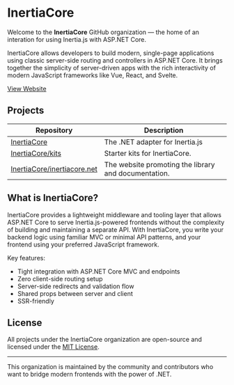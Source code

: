 # InertiaCore

Welcome to the **InertiaCore** GitHub organization — the home of an interation for using Inertia.js with ASP.NET Core.

InertiaCore allows developers to build modern, single-page applications using classic server-side routing and controllers in ASP.NET Core. It brings together the simplicity of server-driven apps with the rich interactivity of modern JavaScript frameworks like Vue, React, and Svelte.

[View Website](https://inertiacore.net)

## Projects

| Repository | Description |
|------------|-------------|
| [InertiaCore](https://github.com/kapi2289/InertiaCore) | The .NET adapter for Inertia.js  |
| [InertiaCore/kits](https://github.com/inertiacore/kits) | Starter kits for InertiaCore. |
| [InertiaCore/inertiacore.net](https://github.com/inertiacore/inertiacore.net) | The website promoting the library and documentation. |

## What is InertiaCore?

InertiaCore provides a lightweight middleware and tooling layer that allows ASP.NET Core to serve Inertia.js-powered frontends without the complexity of building and maintaining a separate API. With InertiaCore, you write your backend logic using familiar MVC or minimal API patterns, and your frontend using your preferred JavaScript framework.

Key features:

- Tight integration with ASP.NET Core MVC and endpoints
- Zero client-side routing setup
- Server-side redirects and validation flow
- Shared props between server and client
- SSR-friendly

## License

All projects under the InertiaCore organization are open-source and licensed under the [MIT License](https://opensource.org/licenses/MIT).

---

This organization is maintained by the community and contributors who want to bridge modern frontends with the power of .NET.
